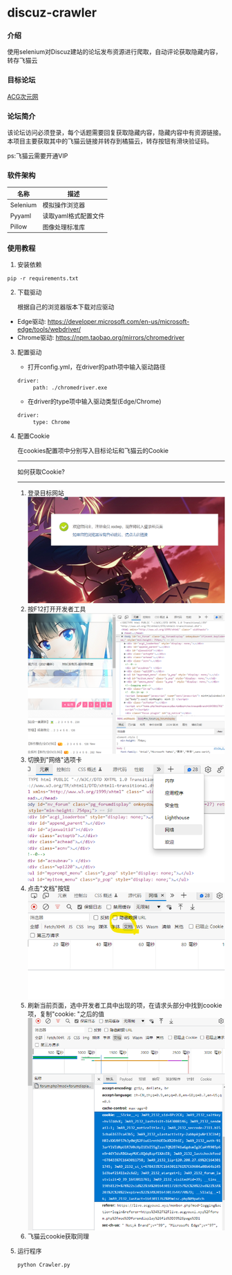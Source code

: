 # discuz-crawler

### 介绍
使用selenium对Discuz建站的论坛发布资源进行爬取，自动评论获取隐藏内容，转存飞猫云

### 目标论坛
[ACG次元网](https://live.acgyouxi.xyz)

### 论坛简介
该论坛访问必须登录，每个话题需要回复获取隐藏内容，隐藏内容中有资源链接。本项目主要获取其中的飞猫云链接并转存到橘猫云，转存按钮有滑块验证码。

ps:飞猫云需要开通VIP

### 软件架构
| 名称 | 描述 |
| --- | --- |
| Selenium | 模拟操作浏览器 |
| Pyyaml | 读取yaml格式配置文件 |
| Pillow | 图像处理标准库 |

### 使用教程
1. 安装依赖
```
pip -r requirements.txt
```
2. 下载驱动
   
   根据自己的浏览器版本下载对应驱动
- Edge驱动: https://developer.microsoft.com/en-us/microsoft-edge/tools/webdriver/
- Chrome驱动: https://npm.taobao.org/mirrors/chromedriver
3. 配置驱动
   
   - 打开config.yml，在driver的path项中输入驱动路径
   ```
   driver: 
        path: ./chromedriver.exe
   ```
    - 在driver的type项中输入驱动类型(Edge/Chrome)
   ```
   driver: 
        type: Chrome
   ```
4. 配置Cookie
   
   在cookies配置项中分别写入目标论坛和飞猫云的Cookie
    _____
    如何获取Cookie?
    _____
    1. 登录目标网站
   ![](./Image/readme_01.png)
    2. 按F12打开开发者工具
   ![](./Image/readme_02.png)
    3. 切换到"网络"选项卡
   ![](./Image/readme_03.png)
    4. 点击"文档"按钮
   ![](./Image/readme_04.png)
    5. 刷新当前页面，选中开发者工具中出现的项，在请求头部分中找到cookie项，复制"cookie: "之后的值
   ![](./Image/readme_05.png)
    6. 飞猫云cookie获取同理
5. 运行程序
   ```
   python Crawler.py
   ```


